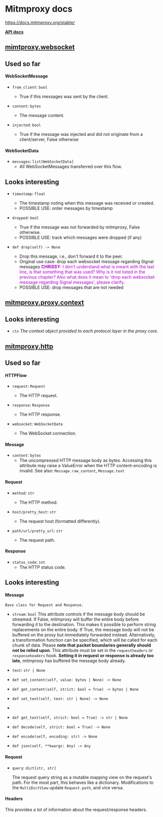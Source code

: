 # Mitmproxy docs

<https://docs.mitmproxy.org/stable/>


**[API docs](https://docs.mitmproxy.org/stable/api/events.html)**

## [mimtproxy.websocket](https://docs.mitmproxy.org/stable/api/mitmproxy/websocket.html)

## Used so far

#### WebSocketMessage
- `from_client`: `bool`
    - True if this messages was sent by the client.

- `content`: `bytes`
    - The message content.

- `injected`: `bool`
    - True if the message was injected and did not originate from a client/server, False otherwise

#### WebSocketData

- `messages`: `list[WebSocketData]`
    - All WebSocketMessages transferred over this flow.


## Looks interesting

- `timestamp`: `float`
    - The timestamp noting when this message was received or created.
    - POSSIBLE USE: order messages by timestamp

- `dropped`: `bool`
    - True if the message was not forwarded by mitmproxy, False otherwise.
    - POSSIBLE USE: track which messages were dropped (if any)

- `def drop(self) -> None`
    - Drop this message, i.e., don't forward it to the peer.
    - Original use case: drop each websocket message regarding Signal messages
  <font color="burgundy">**CHRISSY**: I don't understand what is meant with the last line, is that something that was used? Why is it not listed in the previous chapter? Also what does it mean to 'drop each websocket message regarding Signal messages', please clarify.</font>
    - POSSIBLE USE: drop messages that are not needed

## [mitmproxy.proxy.context](https://docs.mitmproxy.org/stable/api/mitmproxy/proxy/context.html)

## Looks interesting

- `ctx`
    _The context object provided to each protocol layer in the proxy core._

## [ mitmproxy.http](https://docs.mitmproxy.org/stable/api/mitmproxy/http.html)

## Used so far

#### HTTPFlow

- `request`: `Request`
    - The HTTP request.

- `response`: `Response`
    - The HTTP response.

- `websocket`: `WebSocketData`
    - The WebSocket connection.

#### Message 

- `content`: `bytes`
    - The uncompressed HTTP message body as bytes. Accessing this attribute may raise a ValueError when the HTTP content-encoding is invalid. See also: `Message.raw_content`, `Message.text`


#### Request

- `method`: `str`
    - The HTTP method.

- `host/pretty_host`: `str`
    - The request host (formatted differently).

- `path/url/pretty_url`: `str`
    - The request path.

#### Response

- `status_code`: `int`
    - The HTTP status code.

## Looks interesting

#### Message 
    Base class for Request and Response.

- `stream`: `bool`
        This attribute controls if the message body should be streamed.
        If False, mitmproxy will buffer the entire body before forwarding it to the destination. This makes it possible to perform string replacements on the entire body. If True, the message body will not be buffered on the proxy but immediately forwarded instead. Alternatively, a transformation function can be specified, which will be called for each chunk of data. Please **note that packet boundaries generally should not be relied upon**.
        This attribute must be set in the `requestheaders` or `responseheaders` hook. **Setting it in request or response is already too late**, mitmproxy has buffered the message body already.

- `text`: `str | None`

- `def set_content(self, value: bytes | None) -> None`

- `def get_content(self, strict: bool = True) -> bytes | None`

-  `def set_text(self, text: str | None) -> None`
- 
-  `def get_text(self, strict: bool = True) -> str | None`

-  `def decode(self, strict: bool = True) -> None`

-  `def encode(self, encoding: str) -> None`

-  `def json(self, **kwargs: Any) -> Any`

#### Request

- `query`: `dict[str, str]`
  
  The request query string as a mutable mapping view on the request's path. For the most part, this behaves like a dictionary. Modifications to the `MultiDictView` update `Request.path`, and vice versa.

#### Headers

This provides a lot of information about the request/response headers.